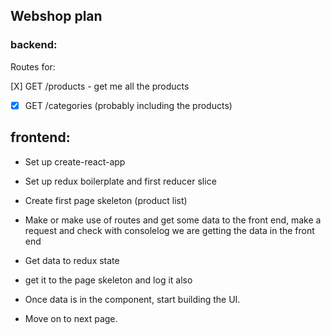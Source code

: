 ## Webshop plan

### backend:

Routes for:

[X] GET /products - get me all the products

- [x] GET /categories (probably including the products)

## frontend:

- Set up create-react-app
- Set up redux boilerplate and first reducer slice
- Create first page skeleton (product list)
- Make or make use of routes and get some data to the front end,
  make a request and check with consolelog we are getting the data in the front end
- Get data to redux state
- get it to the page skeleton and log it also
- Once data is in the component, start building the UI.

- Move on to next page.
